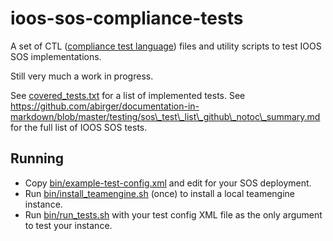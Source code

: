 # ioos-sos-compliance-tests

A set of CTL ([compliance test language](http://portal.opengeospatial.org/files/?artifact_id=33085)) files and utility scripts to test IOOS SOS implementations.

Still very much a work in progress.

See [covered\_tests.txt](covered_tests.txt) for a list of implemented tests.
See https://github.com/abirger/documentation-in-markdown/blob/master/testing/sos\_test\_list\_github\_notoc\_summary.md for the full list of IOOS SOS tests.

## Running

* Copy [bin/example-test-config.xml](bin/example-test-config.xml) and edit for your SOS deployment.
* Run [bin/install\_teamengine.sh](bin/install_teamengine.sh) (once) to install a local teamengine instance.
* Run [bin/run\_tests.sh](bin/run_tests.sh) with your test config XML file as the only argument to test your instance.

